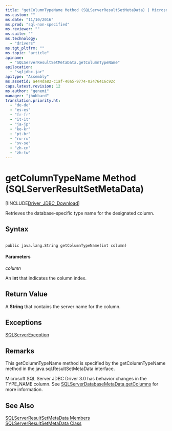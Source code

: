 ```yaml
---
title: "getColumnTypeName Method (SQLServerResultSetMetaData) | Microsoft Docs"
ms.custom: ""
ms.date: "11/10/2016"
ms.prod: "sql-non-specified"
ms.reviewer: ""
ms.suite: ""
ms.technology: 
  - "drivers"
ms.tgt_pltfrm: ""
ms.topic: "article"
apiname: 
  - "SQLServerResultSetMetaData.getColumnTypeName"
apilocation: 
  - "sqljdbc.jar"
apitype: "Assembly"
ms.assetid: a444da82-c1af-40a5-9774-02476416c92c
caps.latest.revision: 12
ms.author: "genemi"
manager: "jhubbard"
translation.priority.ht: 
  - "de-de"
  - "es-es"
  - "fr-fr"
  - "it-it"
  - "ja-jp"
  - "ko-kr"
  - "pt-br"
  - "ru-ru"
  - "sv-se"
  - "zh-cn"
  - "zh-tw"
---
```

# getColumnTypeName Method (SQLServerResultSetMetaData)
[!INCLUDE[Driver_JDBC_Download](../../../connect/jdbc/includes)]

  Retrieves the database-specific type name for the designated column.  
  
## Syntax  
  
```  
  
public java.lang.String getColumnTypeName(int column)  
```  
  
#### Parameters  
 *column*  
  
 An **int** that indicates the column index.  
  
## Return Value  
 A **String** that contains the server name for the column.  
  
## Exceptions  
 [SQLServerException](../../../connect/jdbc/reference/sqlserverexception-class.md)  
  
## Remarks  
 This getColumnTypeName method is specified by the getColumnTypeName method in the java.sql.ResultSetMetaData interface.  
  
 Microsoft SQL Server JDBC Driver 3.0 has behavior changes in the TYPE_NAME column. See [SQLServerDatabaseMetaData.getColumns](../../../connect/jdbc/reference/getcolumns-method--sqlserverdatabasemetadata-.md) for more information.  
  
## See Also  
 [SQLServerResultSetMetaData Members](../../../connect/jdbc/reference/sqlserverresultsetmetadata-members.md)   
 [SQLServerResultSetMetaData Class](../../../connect/jdbc/reference/sqlserverresultsetmetadata-class.md)  
  
  